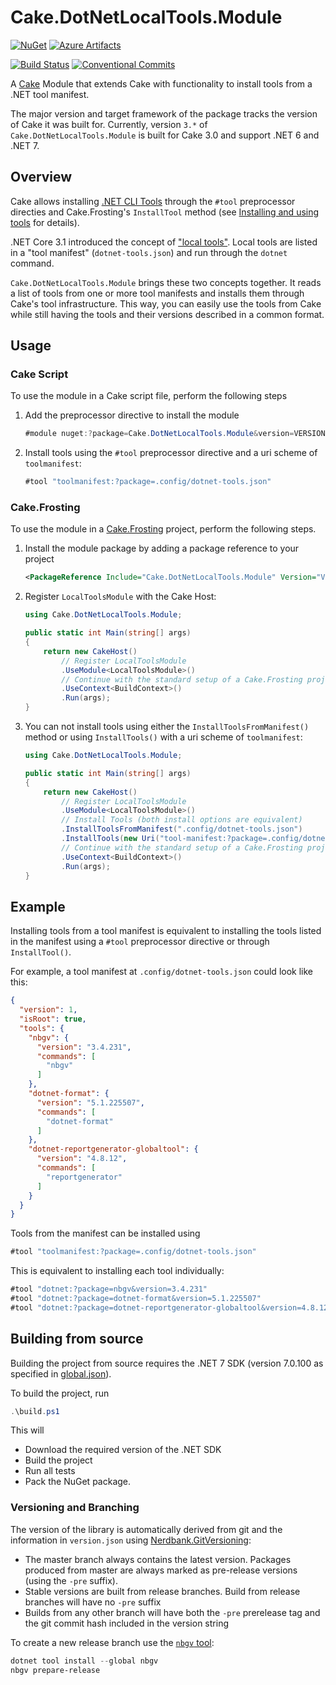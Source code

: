 # Cake.DotNetLocalTools.Module

[![NuGet](https://img.shields.io/nuget/v/Cake.DotNetLocalTools.Module.svg?logo=nuget)](https://www.nuget.org/packages/Cake.DotNetLocalTools.Module)
[![Azure Artifacts](https://img.shields.io/badge/Azure%20Artifacts-prerelease-yellow.svg?logo=azuredevops)](https://dev.azure.com/ap0llo/OSS/_packaging?_a=feed&feed=PublicCI)

[![Build Status](https://dev.azure.com/ap0llo/OSS/_apis/build/status/Cake.DotNetLocalTools.Module?branchName=master)](https://dev.azure.com/ap0llo/OSS/_build/latest?definitionId=21&branchName=master)
[![Conventional Commits](https://img.shields.io/badge/Conventional%20Commits-1.0.0-green.svg)](https://conventionalcommits.org)

A [Cake](https://cakebuild.net/) Module that extends Cake with functionality to install tools from a .NET tool manifest.


The major version and target framework of the package tracks the version of Cake it was built for.
Currently, version `3.*` of `Cake.DotNetLocalTools.Module` is built for Cake 3.0 and support .NET 6 and .NET 7.

## Overview

Cake allows installing [.NET CLI Tools](https://docs.microsoft.com/en-us/dotnet/core/tools/global-tools) through the `#tool` preprocessor directies and Cake.Frosting's `InstallTool` method (see [Installing and using tools](https://cakebuild.net/docs/writing-builds/tools/installing-tools) for details).

.NET Core 3.1 introduced the concept of ["local tools"](https://docs.microsoft.com/en-us/dotnet/core/tools/local-tools-how-to-use).
Local tools are listed in a "tool manifest" (`dotnet-tools.json`) and run through the `dotnet` command.

`Cake.DotNetLocalTools.Module` brings these two concepts together. 
It reads a list of tools from one or more tool manifests and installs them through Cake's tool infrastructure.
This way, you can easily use the tools from Cake while still having the tools and their versions described in a common format.

## Usage

### Cake Script

To use the module in a Cake script file, perform the following steps

1. Add the preprocessor directive to install the module

    ```cs
    #module nuget:?package=Cake.DotNetLocalTools.Module&version=VERSION
    ```

1. Install tools using the `#tool` preprocessor directive and a uri scheme of `toolmanifest`:

    ```cs
    #tool "toolmanifest:?package=.config/dotnet-tools.json"
    ```

### Cake.Frosting

To use the module in a [Cake.Frosting](https://cakebuild.net/docs/running-builds/runners/cake-frosting) project, perform the following steps.

1. Install the module package by adding a package reference to your project

    ```xml
    <PackageReference Include="Cake.DotNetLocalTools.Module" Version="VERSION" /> 
    ```

1. Register `LocalToolsModule` with the Cake Host:

    ```cs
    using Cake.DotNetLocalTools.Module;

    public static int Main(string[] args)
    {
        return new CakeHost()
            // Register LocalToolsModule
            .UseModule<LocalToolsModule>()        
            // Continue with the standard setup of a Cake.Frosting project
            .UseContext<BuildContext>()
            .Run(args);
    }
    ```

1. You can not install tools using either the `InstallToolsFromManifest()` method or using `InstallTools()` with a uri scheme of `toolmanifest`:

    ```cs
    using Cake.DotNetLocalTools.Module;

    public static int Main(string[] args)
    {
        return new CakeHost()
            // Register LocalToolsModule
            .UseModule<LocalToolsModule>() 
            // Install Tools (both install options are equivalent)
            .InstallToolsFromManifest(".config/dotnet-tools.json")       
            .InstallTools(new Uri("tool-manifest:?package=.config/dotnet-tools.json"))       
            // Continue with the standard setup of a Cake.Frosting project
            .UseContext<BuildContext>()
            .Run(args);
    }
    ```

## Example

Installing tools from a tool manifest is equivalent to installing the tools listed in the manifest using a `#tool` preprocessor directive or through `InstallTool()`.

For example, a tool manifest at `.config/dotnet-tools.json` could look like this:

```json
{
  "version": 1,
  "isRoot": true,
  "tools": {
    "nbgv": {
      "version": "3.4.231",
      "commands": [
        "nbgv"
      ]
    },
    "dotnet-format": {
      "version": "5.1.225507",
      "commands": [
        "dotnet-format"
      ]
    },
    "dotnet-reportgenerator-globaltool": {
      "version": "4.8.12",
      "commands": [
        "reportgenerator"
      ]
    }
  }
}
```

Tools from the manifest can be installed using 

```cs
#tool "toolmanifest:?package=.config/dotnet-tools.json"
```

This is equivalent to installing each tool individually:


```cs
#tool "dotnet:?package=nbgv&version=3.4.231"
#tool "dotnet:?package=dotnet-format&version=5.1.225507"
#tool "dotnet:?package=dotnet-reportgenerator-globaltool&version=4.8.12"
```


## Building from source

Building the project from source requires the .NET 7 SDK (version 7.0.100 as specified in [global.json](./global.json)).

To build the project, run 

```ps1
.\build.ps1
```

This will 

- Download the required version of the .NET SDK
- Build the project
- Run all tests 
- Pack the NuGet package.


### Versioning and Branching

The version of the library is automatically derived from git and the information
in `version.json` using [Nerdbank.GitVersioning](https://github.com/AArnott/Nerdbank.GitVersioning):

- The master branch  always contains the latest version. Packages produced from
  master are always marked as pre-release versions (using the `-pre` suffix).
- Stable versions are built from release branches. Build from release branches
  will have no `-pre` suffix
- Builds from any other branch will have both the `-pre` prerelease tag and the git
  commit hash included in the version string

To create a new release branch use the [`nbgv` tool](https://www.nuget.org/packages/nbgv/):

```ps1
dotnet tool install --global nbgv
nbgv prepare-release
```
